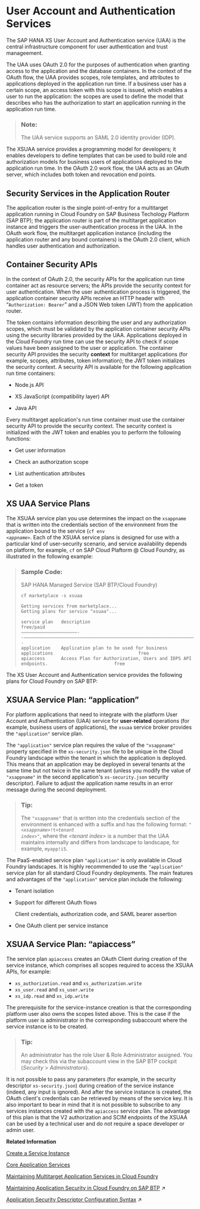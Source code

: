 <!-- loioc6f36d5d49844bd790798ea36538e024 -->

# User Account and Authentication Services

The SAP HANA XS User Account and Authentication service \(UAA\) is the central infrastructure component for user authentication and trust manageement.

The UAA uses OAuth 2.0 for the purposes of authentication when granting access to the application and the database containers. In the context of the OAuth flow, the UAA provides scopes, role templates, and attributes to applications deployed in the application run time. If a business user has a certain scope, an access token with this scope is issued, which enables a user to run the application: the scopes are used to define the model that describes who has the authorization to start an application running in the application run time.

> ### Note:  
> The UAA service supports an SAML 2.0 identity provider \(IDP\).

The XSUAA service provides a programming model for developers; it enables developers to define templates that can be used to build role and authorization models for business users of applications deployed to the application run time. In the OAuth 2.0 work flow, the UAA acts as an OAuth server, which includes both token and revocation end points.



## Security Services in the Application Router

The application router is the single point-of-entry for a multitarget application running in Cloud Foundry on SAP Business Techology Platform \(SAP BTP\); the application router is part of the multitarget application instance and triggers the user-authentication process in the UAA. In the OAuth work flow, the multitarget application instance \(including the application router and any bound containers\) is the OAuth 2.0 client, which handles user authentication and authorization.



## Container Security APIs

In the context of OAuth 2.0, the security APIs for the application run time container act as resource servers; the APIs provide the security context for user authentication. When the user authentication process is triggered, the application container security APIs receive an HTTP header with “`Authorization: Bearer`” and a JSON Web token \(JWT\) from the application router.

The token contains information describing the user and any authorization scopes, which must be validated by the application container security APIs using the security libraries provided by the UAA. Applications deployed in the Cloud Foundry run time can use the security API to check if scope values have been assigned to the user or application. The container security API provides the security **context** for multitarget applications \(for example, scopes, attributes, token information\); the JWT token initializes the security context. A security API is available for the following application run time containers:

-   Node.js API

-   XS JavaScript \(compatibility layer\) API

-   Java API


Every multitarget application's run time container must use the container security API to provide the security context. The security context is initialized with the JWT token and enables you to perform the following functions:

-   Get user information

-   Check an authorization scope

-   List authentication attributes

-   Get a token




<a name="loioc6f36d5d49844bd790798ea36538e024__section_itl_xjb_5z"/>

## XS UAA Service Plans

The XSUAA service plan you use determines the impact on the `xsappname` that is written into the credentials section of the environment from the application bound to the service \(<code>cf env <i class="varname">&lt;appname&gt;</i></code>. Each of the XSUAA service plans is designed for use with a particular kind of user-security scenario, and service availability depends on platform, for example, `cf` on SAP Cloud Plaftorm @ Cloud Foundry, as illustrated in the following example:

> ### Sample Code:  
> SAP HANA Managed Service \(SAP BTP/Cloud Foundry\)
> 
> ```
> cf marketplace -s xsuaa
>  
> Getting services from marketplace...
> Getting plans for service "xsuaa"...
>   
> service plan   description                                                                          free/paid
> –––––––––––––––––––––--––––––––––––––––––––––––––––––––––––––––––––––––––––––––––––––––––––––––––––––––––––--
> application    Application plan to be used for business applications                                free 
> apiaccess      Access Plan for Authorization, Users and IDPS API endpoints.                         free
> ```

The XS User Account and Authentication service provides the following plans for Cloud Foundry on SAP BTP:



<a name="loioc6f36d5d49844bd790798ea36538e024__section_wqx_vlb_5z"/>

## XSUAA Service Plan: “application”

For platform applications that need to integrate with the platform User Account and Authentication \(UAA\) service for **user-related** operations \(for example, business users of applications\), the `xsuaa` service broker provides the `"application"` service plan.

The `"application"` service plan requires the value of the `"xsappname"` property specified in the `xs-security.json` file to be unique in the Cloud Foundry landscape within the tenant in which the application is deployed. This means that an application may be deployed in several tenants at the same time but not twice in the same tenant \(unless you modify the value of `"xsappname"` in the second application's `xs-security.json` security descriptor\). Failure to adjust the application name results in an error message during the second deployment.

> ### Tip:  
> The `"xsappname"` that is written into the credentials section of the environment is enhanced with a suffix and has the following format: <code>"<i class="varname">&lt;xsappname&gt;</i>!t<i class="varname">&lt;tenant index&gt;</i>"</code>, where the *<tenant index\>* is a number that the UAA maintains internally and differs from landscape to landscape, for example, `myapp!i5`.

The PaaS-enabled service plan `"application"` is only available in Cloud Foundry landscapes. It is highly recommended to use the `"application"` service plan for all standard Cloud Foundry deployments. The main features and advantages of the `"application"` service plan include the following:

-   Tenant isolation
-   Support for different OAuth flows

    Client credentials, authorization code, and SAML bearer assertion

-   One OAuth client per service instance



<a name="loioc6f36d5d49844bd790798ea36538e024__section_myv_lrv_gnb"/>

## XSUAA Service Plan: “apiaccess”

The service plan `apiaccess` creates an OAuth Client during creation of the service instance, which comprises all scopes required to access the XSUAA APIs, for example:

-   `xs_authorization.read` and `xs_authorization.write`
-   `xs_user.read` and `xs_user.write`
-   `xs_idp.read` and `xs_idp.write`

The prerequisite for the service-instance creation is that the corresponding platform user also owns the scopes listed above. This is the case if the platform user is administrator in the corresponding subaccount where the service instance is to be created.

> ### Tip:  
> An administrator has the role User & Role Administrator assigned. You may check this via the subaccount view in the SAP BTP cockpit \(*Security* \> *Administrators*\).

It is not possible to pass any parameters \(for example, in the security descriptor `xs-security.json`\) during creation of the service instance \(indeed, any input is ignored\). And after the service instance is created, the OAuth client's credentials can be retrieved by means of the service key. It is also important to bear in mind that it is not possible to subscribe to any services instances created with the `apiaccess` service plan. The advantage of this plan is that the V2 authorization and SCIM endpoints of the XSUAA can be used by a technical user and do not require a space developer or admin user.

**Related Information**  


[Create a Service Instance](create-a-service-instance-355f3b1.md "Make a service instance available to applications.")

[Core Application Services](core-application-services-b0200e9.md "A selection of essential application services are available with the run-time platform.")

[Maintaining Multitarget Application Services in Cloud Foundry](maintaining-multitarget-application-services-in-cloud-foundry-33e3c59.md "In Cloud Foundry, applications can make use of services managed by a service broker.")

[Maintaining Application Security in Cloud Foundry on SAP BTP](https://help.sap.com/viewer/b9902c314aef4afb8f7a29bf8c5b37b3/2022_2_QRC/en-US/35d910ee7c7a445a950b6aad989a5a26.html "Set up the security components required in the context of multitarget applications on SAP BTP .") :arrow_upper_right:

[Application Security Descriptor Configuration Syntax](https://help.sap.com/viewer/b9902c314aef4afb8f7a29bf8c5b37b3/2022_2_QRC/en-US/6d3ed64092f748cbac691abc5fe52985.html "The syntax required to set the properties and values defined in the xs-security.json application-security description file.") :arrow_upper_right:

